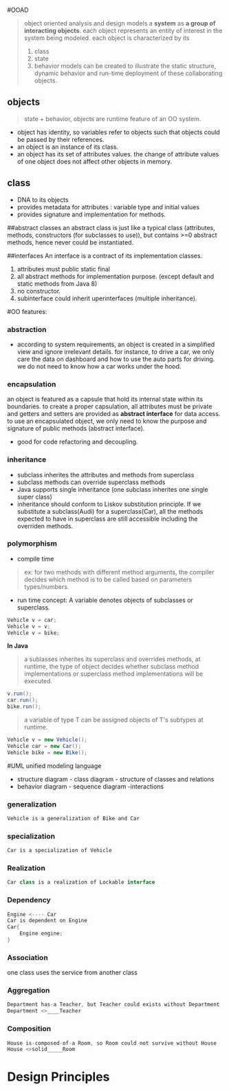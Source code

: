 #OOAD
> object oriented analysis and design models a **system** as **a group of interacting objects**. 
> each object represents an entity of interest in the system being modeled.
> each object is characterized by its
>  1. class
>  2. state
>  3. behavior
> models can be created to illustrate the static structure, dynamic behavior and run-time deployment of these collaborating objects.

## objects 
> state + behavior, objects are runtime feature of an OO system.
- object has identity, so variables refer to objects such that objects could be passed by their references.
- an object is an instance of its class.
- an object has its set of attributes values. the change of attribute values of one object does not affect other objects in memory.

## class
- DNA to its objects
- provides metadata for attributes : variable type and initial values
- provides signature and implementation for methods.

##abstract classes
an abstract class is just like a typical class (attributes, methods, constructors (for subclasses to use)), but contains >=0 abstract methods, hence never could be instantiated.

##interfaces
An interface is a contract of its implementation classes.
1. attributes must public static final
2. all abstract methods for implementation purpose. (except default and static methods from Java 8)
3. no constructor.
4. subinterface could inherit uperinterfaces (multiple inheritance).

#OO features:
### abstraction
- according to system requirements, an object is created in a simplified view and ignore irrelevant details. for instance, to drive a car, we only care the data on dashboard and how to use the auto parts for driving. we do not need to know how a car works under the hood.

### encapsulation
an object is featured as a capsule that hold its internal state within its boundaries. to create a proper capsulation, all attributes must be private and getters and setters are provided as **abstract interface** for data access. to use an encapsulated object, we only need to know the purpose and signature of public methods (abstract interface).
- good for code refactoring and decoupling.
### inheritance
- subclass inherites the attributes and methods from superclass
- subclass methods can override superclass methods
- Java supports single inheritance (one subclass inherites one single super class)
- inheritance should conform to Liskov substitution principle. If we substitute a subclass(Audi) for a superclass(Car), all the methods expected to have in superclass are still accessible including the overriden methods.

### polymorphism
- compile time
>ex: for two methods with different method arguments, the compiler decides which method is to be called based on parameters types/numbers.
- run time
concept: A variable denotes objects of subclasses or superclass.
```java
Vehicle v = car;
Vehicle v = v;
Vehicle v = bike;
```
**In Java**
>a sublasses inherites its superclass and overrides methods, at runtime, the type of object decides whether subclass method implementations or superclass method implementations will be executed.
```java
v.run();
car.run();
bike.run();
```
>a variable of type T can be assigned objects of T's subtypes at runtime. 
```java
Vehicle v = new Vehicle();
Vehicle car = new Car();
Vehicle bike = new Bike();
```



#UML unified modeling language
- structure diagram - class diagram - structure of classes and relations
- behavior diagram - sequence diagram -interactions 

### generalization
```java
Vehicle is a generalization of Bike and Car
```
### specialization
```java
Car is a specialization of Vehicle
```
### Realization 
```java
Car class is a realization of Lockable interface
```
### Dependency
```java
Engine <---- Car
Car is dependent on Engine
Car{
	Engine engine;
}
```
### Association
one class uses the service from another class

### Aggregation
```java
Department has-a Teacher, but Teacher could exists without Department
Department <>____Teacher
```
### Composition
```java
House is-composed-of-a Room, so Room could not survive without House
House <>solid_____Room
```
# Design Principles
##
